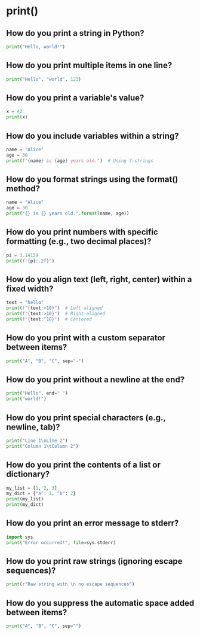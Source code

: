 # print()
## How do you print a string in Python?
``` python
print("Hello, world!")
```

## How do you print multiple items in one line?
``` python
print("Hello", "world", 123)
```

## How do you print a variable's value?
``` python
x = 42
print(x)
```

## How do you include variables within a string?
``` python
name = "Alice"
age = 30
print(f"{name} is {age} years old.")  # Using f-strings
```

## How do you format strings using the format() method?
``` python
name = "Alice"
age = 30
print("{} is {} years old.".format(name, age))
```

## How do you print numbers with specific formatting (e.g., two decimal places)?
``` python
pi = 3.14159
print(f"{pi:.2f}")
```

## How do you align text (left, right, center) within a fixed width?
``` python
text = "hello"
print(f"{text:<10}")  # Left-aligned
print(f"{text:>10}")  # Right-aligned
print(f"{text:^10}")  # Centered
```

## How do you print with a custom separator between items?
``` python
print("A", "B", "C", sep="-")
```

## How do you print without a newline at the end?
``` python
print("Hello", end=" ")
print("world!")
```

## How do you print special characters (e.g., newline, tab)?
``` python
print("Line 1\nLine 2")
print("Column 1\tColumn 2")
```

## How do you print the contents of a list or dictionary?
``` python
my_list = [1, 2, 3]
my_dict = {"a": 1, "b": 2}
print(my_list)
print(my_dict)
```

## How do you print an error message to stderr?
``` python
import sys
print("Error occurred!", file=sys.stderr)
```

## How do you print raw strings (ignoring escape sequences)?
``` python
print(r"Raw string with \n no escape sequences")
```

## How do you suppress the automatic space added between items?
``` python
print("A", "B", "C", sep="")
```